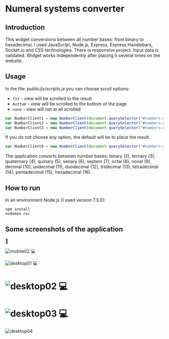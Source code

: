 # Numeral systems converter

## Introduction
This widget conversions between all number bases: from binary to hexadecimal. I used JavaScript, Node.js, Express, Express Handlebars, Socket.io and CSS technologies. There is responsive project. Input data is validated. Widget works independently after placing it several times on the website. 

## Usage
In the file: *public/js/scripts.js* you can choose scroll options:
* *`fit`* - view will be scrolled to the result
* *`bottom`* - view will be scrolled to the bottom of the page
* *`none`* -  view will not at all scrolled
```javascript
var NumberClient1 = new NumberClient(document.querySelector("#numbers-area"), "fit");
var NumberClient2 = new NumberClient(document.querySelector("#numbers-area2"), "bottom"); 
var NumberClient3 = new NumberClient(document.querySelector("#numbers-area3"), "none"); 
```
If you do not choose any option, the default will be to place the result.
```javascript
var NumberClient4 = new NumberClient(document.querySelector("#numbers-area4"));
```
The application converts between number bases: binary (2), ternary (3), quaternary (4), quinary (5), senary (6), septem (7), octal (8), nonal (9), decimal (10), undecimal (11), duodecimal (12), tridecimal (13), tetradecimal (14), pentadecimal (15), hexadecimal (16).

## How to run
In an environment Node.js (I used version 7.3.0):
```
npm install
nodemon nsc
```

## Some screenshots of the application
:iphone:

![mobile02](https://cloud.githubusercontent.com/assets/5839775/21409516/04da90c8-c7db-11e6-858a-cf5936758fe6.jpg)
:computer:

![desktop01](https://cloud.githubusercontent.com/assets/5839775/21466847/74cb8cfe-c9d7-11e6-8876-7ba64b69a6f2.jpg)
:computer:

![desktop02](https://cloud.githubusercontent.com/assets/5839775/21466859/e31a123e-c9d7-11e6-8aac-6797e9484beb.jpg)
:computer:
===

![desktop03](https://cloud.githubusercontent.com/assets/5839775/21466861/f2398880-c9d7-11e6-8b80-a6dd82651967.jpg)
:computer:
===

![desktop04](https://cloud.githubusercontent.com/assets/5839775/21505125/d0cb82f4-cc64-11e6-88ef-65591857da8c.jpg)